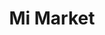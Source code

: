 ---
title: "Mi Market"
url: /providencia/mi-market-avenida-pedro-de-valdivia/
shop: Lebensmittel
---